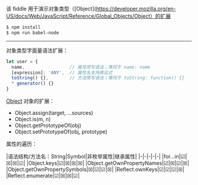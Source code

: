 该 fiddle 用于演示对象类型（[Object](https://developer.mozilla.org/en-US/docs/Web/JavaScript/Reference/Global_Objects/Object）的扩展

```sh
$ npm install
$ npm run babel-node
```

---

对象类型字面量语法扩展：

```js
let user = {
  name,                 // 属性简写语法；等同于 name: name
  [expression]: 'ANY',  // 属性名支持表达式
  toString() {},        // 方法简写语法；等同于 toString: function() {}
  * generator() {}
}
```

[Object](https://developer.mozilla.org/en-US/docs/Web/JavaScript/Reference/Global_Objects/Object#Methods_of_the_Object_constructor) 对象的扩展：

- Object.assign(target, ...sources)
- Object.is(m, n)
- Object.getPrototypeOf(obj)
- Object.setPrototypeOf(obj, prototype)

属性的遍历：

|语法结构/方法名｜String|Symbol|非枚举属性|继承属性|
|-|-|-|-|-|
|for...in|☑|☒|☒|☑|
|Object.keys|☑|☒|☒|☒|
|Object.getOwnPropertyNames|☑|☒|☑|☒|
|Object.getOwnPropertySymbols|☒|☑|☑|☒|
|Reflect.ownKeys|☑|☑|☑|☒|
|Reflect.enumerate|☑|☒|☒|☑|

